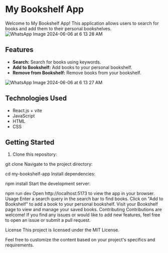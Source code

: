 # My Bookshelf App

Welcome to My Bookshelf App! This application allows users to search for books and add them to their personal bookshelves.
![WhatsApp Image 2024-06-06 at 6 13 28 AM](https://github.com/PriyakumariYt/BookShelf_Assignment/assets/127418517/cb1baec6-b852-4970-b859-acdafc9f86d9)

## Features

- **Search:** Search for books using keywords.
- **Add to Bookshelf:** Add books to your personal bookshelf.
- **Remove from Bookshelf:** Remove books from your bookshelf.

![WhatsApp Image 2024-06-06 at 6 13 27 AM](https://github.com/PriyakumariYt/BookShelf_Assignment/assets/127418517/96b6b7d8-26ce-4fe1-82e7-cd99f5b3bc34)

## Technologies Used

- React.js + vite
- JavaScript
- HTML
- CSS

## Getting Started

1. Clone this repository:

git clone <repository-url>
Navigate to the project directory:

cd my-bookshelf-app
Install dependencies:

npm install
Start the development server:

npm run dev
Open http://localhost:5173 to view the app in your browser.
Usage
Enter a search query in the search bar to find books.
Click on "Add to Bookshelf" to add a book to your personal bookshelf.
Visit your Bookshelf page to view and manage your saved books.
Contributing
Contributions are welcome! If you find any issues or would like to add new features, feel free to open an issue or submit a pull request.

License
This project is licensed under the MIT License.


Feel free to customize the content based on your project's specifics and requirements.
